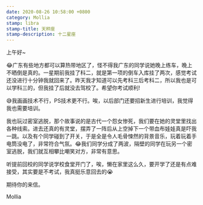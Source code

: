 ```yaml
---
date: 2020-08-26 10:58:00 +0800
category: Mollia
stamp: libra
stamp-title: 天秤座
stamp-description: 十二星座
---
```


上午好~

😂广东有些地方都可以算热带地区了，怪不得我广东的同学说她晚上练车，晚上不晒倒是真的。一星期前我挂了科二，就是第一项的倒车入库挂了两次，感觉考试还没进行十分钟我就回来了。昨天我才知道可以先考科三后考科二，所以我也是可以学科三的，但我挂了后就没去驾校了。希望你考试顺利!

😅我画画技术不行，PS技术更不行。唉，以后部门还要招新生进行培训，我觉得我也需要培训。

我也玩过密室逃脱，那个故事说的是古代一个怨女惨死，我们要在她的灵堂里找出各种线索。进去还真的有灵堂，摆弄了一阵后从上空掉下一个带血布娃娃真是吓我一跳。以及有个同学碰到了开关，于是全是令人毛骨悚然的背景音乐，玩着玩着手电筒没电了，非常符合气氛。😂我们同学分成了两波，隔壁的同学在玩另一个密室逃脱，我们就互相攀比嘲笑对方，非常有意思。

听提前回校的同学说学校食堂开门了，唉，懒在家里这么久，要开学了还是有点难接受，其实要是不考试，我真挺乐意回去的😭

期待你的来信。

Mollia